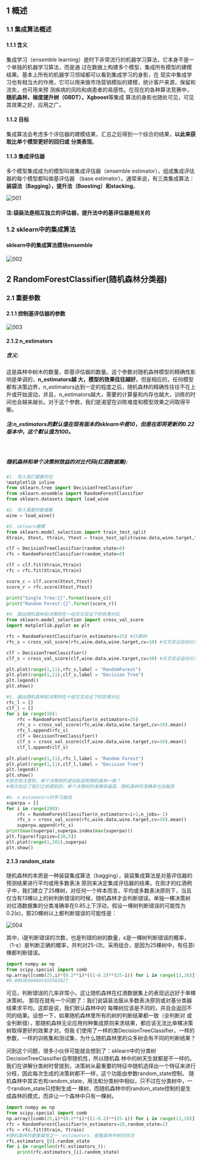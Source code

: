 ## 1 概述

### 1.1  集成算法概述

#### 1.1.1 含义

集成学习（ensemble learning）是时下非常流行的机器学习算法，它本身不是一个单独的机器学习算法，而是通
过在数据上构建多个模型，集成所有模型的建模结果。基本上所有的机器学习领域都可以看到集成学习的身影，在
现实中集成学习也有相当大的作用，它可以用来做市场营销模拟的建模，统计客户来源，保留和流失，也可用来预
测疾病的风险和病患者的易感性。在现在的各种算法竞赛中，**随机森林，梯度提升树（GBDT），Xgboost**等集成
算法的身影也随处可见，可见其效果之好，应用之广。

#### 1.1.2 目标

集成算法会考虑多个评估器的建模结果，汇总之后得到一个综合的结果，**以此来获取比单个模型更好的回归或**
**分类表现**。

#### 1.1.3 集成评估器

多个模型集成成为的模型叫做集成评估器（ensemble estimator），组成集成评估器的每个模型都叫做基评估器
（base estimator）。通常来说，有三类集成算法：**装袋法（Bagging），提升法（Boosting）和stacking**。

![001](001.png)

#### 注:袋装法是相互独立的评估器，提升法中的基评估器是相关的

### 1.2 sklearn中的集成算法

#### sklearn中的集成算法模块ensemble

![002](002.png)

## 2 RandomForestClassifier(随机森林分类器)

### 2.1 重要参数

#### 2.1.1 控制基评估器的参数

![003](003.png)

#### 2.1.2 n_estimators

##### 含义:

这是森林中树木的数量，即基评估器的数量。这个参数对随机森林模型的精确性影响是单调的，**n_estimators越**
**大，模型的效果往往越好**。但是相应的，任何模型都有决策边界，n_estimators达到一定的程度之后，随机森林的精确性往往不在上升或开始波动，并且，n_estimators越大，需要的计算量和内存也越大，训练的时间也会越来越长。对于这个参数，我们是渴望在训练难度和模型效果之间取得平衡。

##### 注:n_estimators的默认值在现有版本的sklearn中是10，但是在即将更新的0.22版本中，这个默认值为100。

<br>

##### 随机森林和单个决策树效益的对比代码(红酒数据集):

```python
#1. 导入我们需要的包
%matplotlib inline
from sklearn.tree import DecisionTreeClassifier
from sklearn.ensemble import RandomForestClassifier
from sklearn.datasets import load_wine

#2. 导入需要的数据集
wine = load_wine()

#3. sklearn建模
from sklearn.model_selection import train_test_split
Xtrain, Xtest, Ytrain, Ytest = train_test_split(wine.data,wine.target,test_size=0.3)

clf = DecisionTreeClassifier(random_state=0)
rfc = RandomForestClassifier(random_state=0)

clf = clf.fit(Xtrain,Ytrain)
rfc = rfc.fit(Xtrain,Ytrain)

score_c = clf.score(Xtest,Ytest)
score_r = rfc.score(Xtest,Ytest)

print("Single Tree:{}".format(score_c))
print("Random Forest:{}".format(score_r))

#4. 画出随机森林和决策树在一组交叉验证下的效果对比
from sklearn.model_selection import cross_val_score
import matplotlib.pyplot as plt

rfc = RandomForestClassifier(n_estimators=25) #25颗树
rfc_s = cross_val_score(rfc,wine.data,wine.target,cv=10) #交叉验证自动分为测试集，训练集

clf = DecisionTreeClassifier()
clf_s = cross_val_score(clf,wine.data,wine.target,cv=10) #交叉验证自动分为测试集，训练集

plt.plot(range(1,11),rfc_s,label = "RandomForest")
plt.plot(range(1,11),clf_s,label = "Decision Tree")
plt.legend()
plt.show()

#5. 画出随机森林和决策树在十组交叉验证下的效果对比
rfc_l = []
clf_l = []
for i in range(10):
    rfc = RandomForestClassifier(n_estimators=25)
    rfc_s = cross_val_score(rfc,wine.data,wine.target,cv=10).mean()
    rfc_l.append(rfc_s)
    clf = DecisionTreeClassifier()
    clf_s = cross_val_score(clf,wine.data,wine.target,cv=10).mean()
    clf_l.append(clf_s)
    
plt.plot(range(1,11),rfc_l,label = "Random Forest")
plt.plot(range(1,11),clf_l,label = "Decision Tree")
plt.legend()
plt.show()
#是否有注意到，单个决策树的波动轨迹和随机森林一致？
#再次验证了我们之前提到的，单个决策树的准确率越高，随机森林的准确率也会越高

#6. n_estimators的学习曲线
superpa = []
for i in range(200):
    rfc = RandomForestClassifier(n_estimators=i+1,n_jobs=-1)
    rfc_s = cross_val_score(rfc,wine.data,wine.target,cv=10).mean()
    superpa.append(rfc_s)
print(max(superpa),superpa.index(max(superpa)))
plt.figure(figsize=[20,5])
plt.plot(range(1,201),superpa)
plt.show()
```

#### 2.1.3 random_state

随机森林的本质是一种装袋集成算法（bagging），装袋集成算法是对基评估器的预测结果进行平均或用多数表决
原则来决定集成评估器的结果。在刚才的红酒例子中，我们建立了25棵树，对任何一个样本而言，平均或多数表决原则下，当且仅当有13棵以上的树判断错误的时候，随机森林才会判断错误。单独一棵决策树对红酒数据集的分类准确率在0.85上下浮动，假设一棵树判断错误的可能性为0.2(ε)，那20棵树以上都判断错误的可能性是：

![004](004.png)

其中，i是判断错误的次数，也是判错的树的数量，ε是一棵树判断错误的概率，（1-ε）是判断正确的概率，共判对25-i次。采用组合，是因为25棵树中，有任意i棵都判断错误。

```python
import numpy as np
from scipy.special import comb
np.array([comb(25,i)*(0.2**i)*((1-0.2)**(25-i)) for i in range(13,26)]).sum()
#0.00036904803455582827
```

可见，判断错误的几率非常小，这让随机森林在红酒数据集上的表现远远好于单棵决策树。
那现在就有一个问题了：我们说袋装法服从多数表决原则或对基分类器结果求平均，这即是说，我们默认森林中的
每棵树应该是不同的，并且会返回不同的结果。设想一下，如果随机森林里所有的树的判断结果都一致（全判断对
或全判断错），那随机森林无论应用何种集成原则来求结果，都应该无法比单棵决策树取得更好的效果才对。但我
们使用了一样的类DecisionTreeClassifier，一样的参数，一样的训练集和测试集，为什么随机森林里的众多树会有不同的判断结果？

问到这个问题，很多小伙伴可能就会想到了：sklearn中的分类树DecisionTreeClassifier自带随机性，所以随机森
林中的树天生就都是不一样的。我们在讲解分类树时曾提到，决策树从最重要的特征中随机选择出一个特征来进行
分枝，因此每次生成的决策树都不一样，这个功能由参数random_state控制。
随机森林中其实也有random_state，用法和分类树中相似，只不过在分类树中，一个random_state只控制生成一
棵树，而随机森林中的random_state控制的是生成森林的模式，而非让一个森林中只有一棵树。

```python
import numpy as np
from scipy.special import comb
np.array([comb(25,i)*(0.2**i)*((1-0.2)**(25-i)) for i in range(13,26)]).sum()
rfc = RandomForestClassifier(n_estimators=20,random_state=2)
rfc = rfc.fit(Xtrain, Ytrain)
#随机森林的重要属性之一：estimators，查看森林中树的状况
rfc.estimators_[0].random_state
for i in range(len(rfc.estimators_)):
    print(rfc.estimators_[i].random_state)
```

